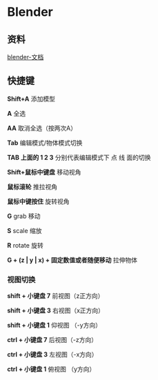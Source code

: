 # Blender

## 资料

[blender-文档](https://www.blendercn.org/)

## 快捷键

**Shift+A** 添加模型

**A** 全选

**AA** 取消全选（按两次A）

**Tab** 编辑模式/物体模式切换

**TAB 上面的 1 2 3** 分别代表编辑模式下 点 线 面的切换

**Shift+鼠标中键盘** 移动视角

**鼠标滚轮** 推拉视角

**鼠标中键按住** 旋转视角

**G** grab 移动

**S** scale 缩放

**R** rotate 旋转

**G + (z | y | x) + 固定数值或者随便移动**  拉伸物体



### 视图切换

**shift + 小键盘 7** 前视图（z正方向）

**shift + 小键盘 3** 右视图（x正方向）

**shift + 小键盘 1** 仰视图 （-y方向）

**ctrl + 小键盘 7** 后视图（-z方向）

**ctrl + 小键盘 3** 左视图（-x方向）

**ctrl + 小键盘 1** 俯视图 （y方向）


